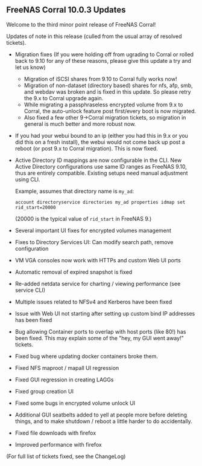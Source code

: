 ## FreeNAS Corral 10.0.3 Updates

Welcome to the third minor point release of FreeNAS Corral!

Updates of note in this release (culled from the usual array of resolved
tickets).

* Migration fixes (If you were holding off from ugrading to Corral or rolled back to 9.10 for any of these reasons, please give this update a try and let us know)
  * Migration of iSCSI shares from 9.10 to Corral fully works now!  
  * Migration of non-dataset (directory based) shares for nfs, afp, smb, and webdav was broken and is fixed in this update. So please retry the 9.x to Corral upgrade again.
  * While migrating a passphraseless encrypted volume from 9.x to Corral, the auto-unlock feature post first/every boot is now migrated.
  * Also fixed a few other 9->Corral migration tickets, so migration in general is much better and more robust now.
* If you had your webui bound to an ip (either you had this in 9.x or you did this on a fresh install), the webui would not come back up post a reboot (or post 9.x to Corral migration). This is now fixed.

* Active Directory ID mappings are now configurable in the CLI. New Active Directory configurations use same ID ranges as FreeNAS 9.10, thus are entirely compatible. Existing setups need manual adjustment using CLI.

  Example, assumes that directory name is `my_ad`:
  
  ```account directoryservice directories my_ad properties idmap set rid_start=20000```
  
  (20000 is the typical value of `rid_start` in FreeNAS 9.)

* Several important UI fixes for encrypted volumes management
* Fixes to Directory Services UI: Can modify search path, remove configuration
* VM VGA consoles now work with HTTPs and custom Web UI ports
* Automatic removal of expired snapshot is fixed
* Re-added netdata service for charting / viewing performance (see service CLI)
* Multiple issues related to NFSv4 and Kerberos have been fixed
* Issue with Web UI not starting after setting up custom bind IP addresses has been fixed
* Bug allowing Container ports to overlap with host ports (like 80!) has been fixed.  This may explain some of the "hey, my GUI went away!" tickets.
* Fixed bug where updating docker containers broke them.
* Fixed NFS maproot / mapall UI regression
* Fixed GUI regression in creating LAGGs
* Fixed group creation UI
* Fixed some bugs in encrypted volume unlock UI
* Additional GUI seatbelts added to yell at people more before deleting things, and to make shutdown / reboot a little harder to do accidentally.
* Fixed file downloads with firefox
* Improved performance with firefox
 
(For full list of tickets fixed, see the ChangeLog)
